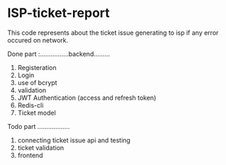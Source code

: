 # ISP-ticket-report



This code represents about the ticket issue generating to isp if any error occured on network.

Done part :................backend.........
1) Registeration
2) Login 
3) use of bcrypt
4) validation
5) JWT Authentication (access and refresh token)
6) Redis-cli
7) Ticket model

Todo part ..................
1) connecting ticket issue api and testing
2) ticket validation
3) frontend

